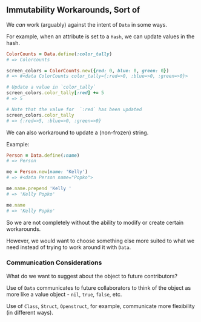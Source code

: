 ## Immutability Workarounds, Sort of

We *can* work (arguably) against the intent of `Data` in some ways.

For example, when an attribute is set to a `Hash`, we can update values in the hash.

```ruby
ColorCounts = Data.define(:color_tally)
# => Colorcounts

screen_colors = ColorCounts.new({red: 0, blue: 0, green: 0})
# => #<data ColorCounts color_tally={:red=>0, :blue=>0, :green=>0}>

# Update a value in `color_tally`
screen_colors.color_tally[:red] += 5
# => 5

# Note that the value for  `:red` has been updated
screen_colors.color_tally
# => {:red=>5, :blue=>0, :green=>0}
```

We can also workaround to update a (non-frozen) string.

Example:

```ruby
Person = Data.define(:name)
# => Person

me = Person.new(name: 'Kelly')
# => #<data Person name="Popko">

me.name.prepend 'Kelly '
# => 'Kelly Popko'

me.name
# => 'Kelly Popko'
```

So we are not completely without the ability to modify or create certain workarounds.

However, we would want to choose something else more suited to what we need instead of trying to work around it with `Data`.

### Communication Considerations

What do we want to suggest about the object to future contributors?

Use of `Data` communicates to future collaborators to think of the object as more like a value object - `nil`, `true`, `false`, etc.

Use of `Class`, `Struct`, `Openstruct`, for example, communicate more flexibility (in different ways).

